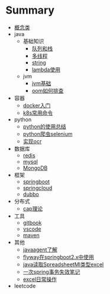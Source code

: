 # Summary

* [概念类](README.md)
* java
    * 基础知识
        * [队列和栈](java/队列和栈.md)
        * [多线程](java/多线程相关记录.md)
        * [string](java/java中的string.md)
        * [lambda使用](java/lambda使用.md)
    * jvm
        * [jvm基础](java/jvm/jvm基础.md)
        * [oom如何排查](java/jvm/OutOfMemory如何排查.md)
* 容器
    * [docker入门](container/docker入门级笔记.md)
    * [k8s常用命令](container/command.md)
* python
    * [python的使用总结](python/Python的使用分享.md)
    * [python爬虫selenium](python/使用selenium.md)
    * [实现ocr](python/利用python实现图片ocr.md)
* 数据库
    * [redis](database/redis.md)
    * [mysql]()
    * [MongoDB]()
* 框架
    * [springboot]()
    * [springcloud]()
    * [dubbo](framework/dubbo_note.md)
* 分布式
    * [cap理论](分布式/cap理论.md)
* 工具
  * [gitbook](tools/gitbook记录.md)
  * [vscode](tools/vscode使用.md)
  * [maven](tools/maven使用.md)
* 其他
    * [javaagent了解](other/java%20agent探索.md)
    * [flyway在springboot2.x中使用](other/springboot2.x使用flyway.md)
    * [java读取SpreadsheetMl类型excel](other/如何通过java读取SpreadsheetML类型excel（xls文件）.md)
    * [一次spring事务失效笔记](other/事务笔记.md)
    * [excel日常操作](other/excel日常操作记录.md)
* leetcode